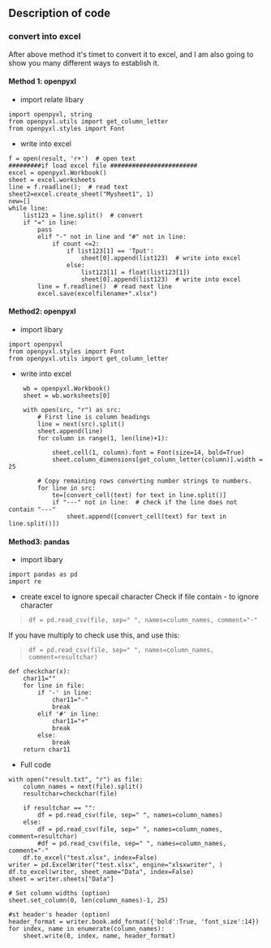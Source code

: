 ## Description of code


### convert into excel
After above method it's timet to convert it to excel, and I am also going to show you many different ways to establish it.

#### Method 1: openpyxl 
- import relate libary
```
import openpyxl, string
from openpyxl.utils import get_column_letter
from openpyxl.styles import Font
```
- write into excel
```
f = open(result, 'r+')  # open text
#########if load excel file ########################
excel = openpyxl.Workbook()
sheet = excel.worksheets
line = f.readline();  # read text
sheet2=excel.create_sheet("Mysheet1", 1) 
new=[]
while line:
    list123 = line.split()  # convert        
    if "=" in line:
        pass   
        elif "-" not in line and "#" not in line:   		
            if count <=2:
                if list123[1] == 'Tput':
                    sheet[0].append(list123)  # write into excel
                else:
                    list123[1] = float(list123[1])
                    sheet[0].append(list123)  # write into excel         
        line = f.readline()  # read next line
		excel.save(excelfilename+".xlsx")
```
#### Method2: openpyxl
- import libary
```
import openpyxl
from openpyxl.styles import Font
from openpyxl.utils import get_column_letter
```
- write into excel
```
    wb = openpyxl.Workbook()
    sheet = wb.worksheets[0]
 
    with open(src, "r") as src:
        # First line is column headings
        line = next(src).split()
        sheet.append(line)
        for column in range(1, len(line)+1):
            
            sheet.cell(1, column).font = Font(size=14, bold=True)
            sheet.column_dimensions[get_column_letter(column)].width = 25
 
        # Copy remaining rows converting number strings to numbers.
        for line in src:
            te=[convert_cell(text) for text in line.split()]
            if "---" not in line:  # check if the line does not contain "---"
                sheet.append([convert_cell(text) for text in line.split()])
```

#### Method3: pandas
- import libary
```
import pandas as pd
import re
```
- create excel to ignore specail character
Check if file contain - to ignore character
> `df = pd.read_csv(file, sep=" ", names=column_names, comment="-"`

If you have multiply to check use this, and use this: 
>`df = pd.read_csv(file, sep=" ", names=column_names, comment=resultchar)`

```
def checkchar(x):
    char11=""
    for line in file:
        if '-' in line:
            char11="-"
            break
        elif '#' in line:
            char11="+"
            break 
        else:
            break
    return char11    
```
- Full code 
```
with open("result.txt", "r") as file:
    column_names = next(file).split()
    resultchar=checkchar(file)    
   
    if resultchar == "":
        df = pd.read_csv(file, sep=" ", names=column_names)
    else:
        df = pd.read_csv(file, sep=" ", names=column_names, comment=resultchar)
        #df = pd.read_csv(file, sep=" ", names=column_names, comment="-"
    df.to_excel("test.xlsx", index=False)
writer = pd.ExcelWriter("test.xlsx", engine="xlsxwriter", )
df.to_excel(writer, sheet_name="Data", index=False)
sheet = writer.sheets["Data"]

# Set column widths (option)
sheet.set_column(0, len(column_names)-1, 25)
 
#st header's header (option)
header_format = writer.book.add_format({'bold':True, 'font_size':14})
for index, name in enumerate(column_names):
    sheet.write(0, index, name, header_format)
```


